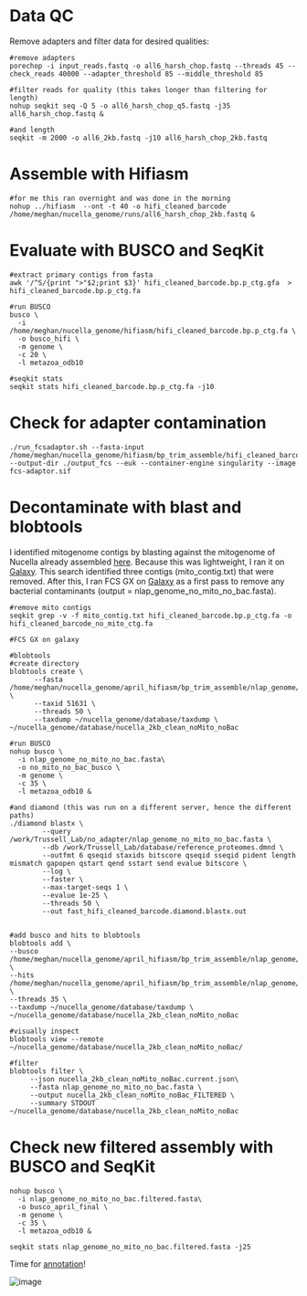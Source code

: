 # Data QC
Remove adapters and filter data for desired qualities: 

```
#remove adapters
porechop -i input_reads.fastq -o all6_harsh_chop.fastq --threads 45 --check_reads 40000 --adapter_threshold 85 --middle_threshold 85

#filter reads for quality (this takes longer than filtering for length)
nohup seqkit seq -Q 5 -o all6_harsh_chop_q5.fastq -j35 all6_harsh_chop.fastq &

#and length
seqkit -m 2000 -o all6_2kb.fastq -j10 all6_harsh_chop_2kb.fastq 
```

# Assemble with Hifiasm

```
#for me this ran overnight and was done in the morning
nohup ../hifiasm  --ont -t 40 -o hifi_cleaned_barcode /home/meghan/nucella_genome/runs/all6_harsh_chop_2kb.fastq &
```
# Evaluate with BUSCO and SeqKit

```
#extract primary contigs from fasta
awk '/^S/{print ">"$2;print $3}' hifi_cleaned_barcode.bp.p_ctg.gfa  > hifi_cleaned_barcode.bp.p_ctg.fa 

#run BUSCO 
busco \
  -i /home/meghan/nucella_genome/hifiasm/hifi_cleaned_barcode.bp.p_ctg.fa \
  -o busco_hifi \
  -m genome \
  -c 20 \
  -l metazoa_odb10

#seqkit stats
seqkit stats hifi_cleaned_barcode.bp.p_ctg.fa -j10
```
# Check for adapter contamination

```
./run_fcsadaptor.sh --fasta-input /home/meghan/nucella_genome/hifiasm/bp_trim_assemble/hifi_cleaned_barcode.bp.p_ctg.fa --output-dir ./output_fcs --euk --container-engine singularity --image fcs-adaptor.sif
```


# Decontaminate with blast and blobtools
I identified mitogenome contigs by blasting against the mitogenome of Nucella already assembled [here](https://doi.org/10.1007/s00227-024-04424-3). Because this was lightweight, I ran it on [Galaxy](https://usegalaxy.org/). This search identified three contigs (mito_contig.txt) that were removed. After this, I ran FCS GX on [Galaxy](https://usegalaxy.org/) as a first pass to remove any bacterial contaminants (output = nlap_genome_no_mito_no_bac.fasta).    

```
#remove mito contigs 
seqkit grep -v -f mito_contig.txt hifi_cleaned_barcode.bp.p_ctg.fa -o hifi_cleaned_barcode_no_mito_ctg.fa

#FCS GX on galaxy

#blobtools
#create directory
blobtools create \
      --fasta /home/meghan/nucella_genome/april_hifiasm/bp_trim_assemble/nlap_genome/nlap_genome_no_mito_no_bac.fasta \
      --taxid 51631 \
      --threads 50 \
      --taxdump ~/nucella_genome/database/taxdump \
~/nucella_genome/database/nucella_2kb_clean_noMito_noBac

#run BUSCO
nohup busco \
  -i nlap_genome_no_mito_no_bac.fasta\
  -o no_mito_no_bac_busco \
  -m genome \
  -c 35 \
  -l metazoa_odb10 &

#and diamond (this was run on a different server, hence the different paths)
./diamond blastx \
        --query /work/Trussell_Lab/no_adapter/nlap_genome_no_mito_no_bac.fasta \
        --db /work/Trussell_Lab/database/reference_proteomes.dmnd \
        --outfmt 6 qseqid staxids bitscore qseqid sseqid pident length mismatch gapopen qstart qend sstart send evalue bitscore \
        --log \
        --faster \
        --max-target-seqs 1 \
        --evalue 1e-25 \
        --threads 50 \
        --out fast_hifi_cleaned_barcode.diamond.blastx.out


#add busco and hits to blobtools 
blobtools add \
--busco /home/meghan/nucella_genome/april_hifiasm/bp_trim_assemble/nlap_genome/no_mito_no_bac_busco.tsv \
--hits /home/meghan/nucella_genome/april_hifiasm/bp_trim_assemble/nlap_genome/fast_hifi_cleaned_barcode.diamond.blastx.out \
--threads 35 \
--taxdump ~/nucella_genome/database/taxdump \
~/nucella_genome/database/nucella_2kb_clean_noMito_noBac

#visually inspect
blobtools view --remote ~/nucella_genome/database/nucella_2kb_clean_noMito_noBac/

#filter
blobtools filter \
     --json nucella_2kb_clean_noMito_noBac.current.json\
     --fasta nlap_genome_no_mito_no_bac.fasta \
     --output nucella_2kb_clean_noMito_noBac_FILTERED \
     --summary STDOUT ~/nucella_genome/database/nucella_2kb_clean_noMito_noBac

```
# Check new filtered assembly with BUSCO and SeqKit

```
nohup busco \
  -i nlap_genome_no_mito_no_bac.filtered.fasta\
  -o busco_april_final \
  -m genome \
  -c 35 \
  -l metazoa_odb10 &

seqkit stats nlap_genome_no_mito_no_bac.filtered.fasta -j25

```
Time for [annotation](https://github.com/meghanclownfish/Nucella-lapillus-genome/tree/main/3_annotation#readme)!

![image](https://github.com/user-attachments/assets/f0095271-512d-43bf-b98e-410a6ff94eed)




